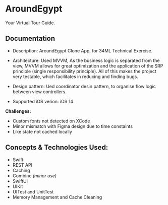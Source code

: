 # AroundEgypt
Your Virtual Tour Guide.


## Documentation

- Description:
AroundEgypt Clone App, for 34ML Technical Exercise.


- Architecture:
Used MVVM, As the business logic is separated from the view, MVVM allows for great optimization and the application of the SRP principle (single responsibility principle). All of this makes the project very testable, which facilitates in reducing and finding bugs.

- Design pattern:
Ued coordinator desin pattern, to organise flow logic between view controllers.

- Supported iOS verion:
iOS 14

**Challenges:**
- Custom fonts not detected on XCode 
- Minor mismatch with Figma design due to time constaints 
- Like state not cached locally

## Concepts & Technologies Used:
 - Swift
 - REST API
 - Caching
 - Combine *(minor use)*
 - SwiftUI
 - UIKit
 - UITest and UnitTest
 - Memory Management and Cache Cleaning
